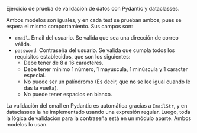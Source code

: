 Ejercicio de prueba de validación de datos con Pydantic y dataclasses.

Ambos modelos son iguales, y en cada test se prueban ambos, pues se espera el mismo comportamiento. Sus campos son:
- `email`. Email del usuario. Se valida que sea una dirección de correo válida.
- `password`. Contraseña del usuario. Se valida que cumpla todos los requisitos establecidos, que son los siguientes:
   - Debe tener de 8 a 16 caracteres.
   - Debe tener mínimo 1 número, 1 mayúscula, 1 minúscula y 1 caracter especial.
   - No puede ser un palíndromo (Es decir, que no se lee igual cuando le das la vuelta).
   - No puede tener espacios en blanco.

La validación del email en Pydantic es automática gracias a `EmailStr`, y en dataclasses la he implementado usando una expresión regular. Luego, toda la lógica de validación para la contraseña está en un módulo aparte. Ambos modelos lo usan.